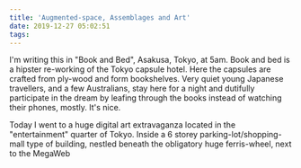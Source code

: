 ```yaml
---
title: 'Augmented-space, Assemblages and Art'
date: 2019-12-27 05:02:51
tags:
---
```


I'm writing this in "Book and Bed", Asakusa, Tokyo, at 5am. Book and bed is a hipster re-working of the Tokyo capsule hotel. Here the capsules are crafted from ply-wood and form bookshelves. Very quiet young Japanese travellers, and a few Australians, stay here for a night and dutifully participate in the dream by leafing through the books instead of watching their phones, mostly. It's nice.

Today I went to a huge digital art extravaganza located in the "entertainment" quarter of Tokyo. Inside a 6 storey parking-lot/shopping-mall type of building, nestled beneath the obligatory huge ferris-wheel, next to the MegaWeb